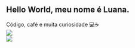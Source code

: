 ## Hello World, meu nome é Luana.
Código, café e muita curiosidade 💻☕<br/>
![](https://github-readme-stats.vercel.app/api/top-langs/?username=luuanamendes&theme=dark&hide_border=false&include_all_commits=false&count_private=false&layout=compact)<br/>
![](https://nirzak-streak-stats.vercel.app/?user=luuanamendes&theme=dark&hide_border=false)

<!-- Proudly created with GPRM ( https://gprm.itsvg.in ) -->
